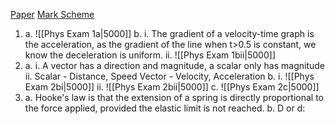 [Paper](https://www.physicsandmathstutor.com/pdf-pages/?pdf=https%3A%2F%2Fpmt.physicsandmathstutor.com%2Fdownload%2FPhysics%2FA-level%2FPast-Papers%2FAQA-Old%2FUnit-2%2FJanuary%25202009%2520QP%2520-%2520Unit%25202%2520AQA%2520Physics%2520A-level.pdf)
[Mark Scheme](https://www.physicsandmathstutor.com/pdf-pages/?pdf=https%3A%2F%2Fpmt.physicsandmathstutor.com%2Fdownload%2FPhysics%2FA-level%2FPast-Papers%2FAQA-Old%2FUnit-2%2FJanuary%25202009%2520MS%2520-%2520Unit%25202%2520AQA%2520Physics%2520A-level.pdf)

1. 
	a. 
			![[Phys Exam 1a|5000]]
	b.
		i.
			The gradient of a velocity-time graph is the acceleration, as the gradient of the line when t>0.5 is constant, we know the deceleration is uniform.
		ii.
				![[Phys Exam 1bii|5000]]
1. 
	a.
		i.
			A vector has a direction and magnitude, a scalar only has magnitude
		ii.
			Scalar - Distance, Speed
			Vector - Velocity,  Acceleration
	b.
		i.
			![[Phys Exam 2bi|5000]]
		ii.
			![[Phys Exam 2bii|5000]]
	c.
		![[Phys Exam 2c|5000]]
3. 
	a.
		Hooke's law is that the extension of a spring is directly proportional to the force applied, provided the elastic limit is not reached.
	b.
		D or d:
	